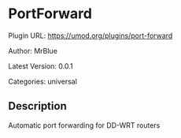 # PortForward

Plugin URL: https://umod.org/plugins/port-forward

Author: MrBlue

Latest Version: 0.0.1

Categories: universal

## Description

Automatic port forwarding for DD-WRT routers
